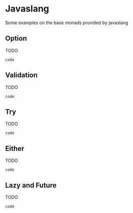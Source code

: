 # Javaslang

Some examples on the base monads provided by javaslang 

## Option

TODO

```
code
```

## Validation

TODO

```
code
```

## Try

TODO

```
code
```

## Either

TODO

```
code
```

## Lazy and Future

TODO

```
code
```